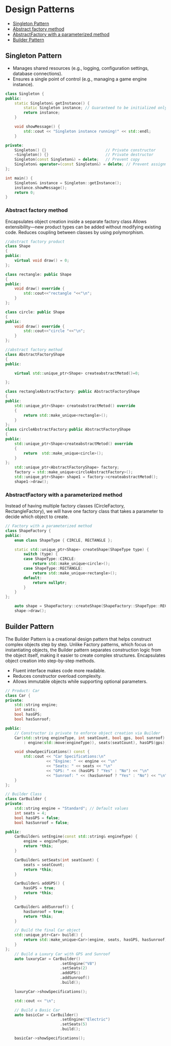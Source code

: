 # Design Patterns

- [Singleton Pattern](#singleton-pattern)
- [Abstract factory method](#abstract-factory-method)
- [AbstractFactory with a parameterized method](Factory-with-a-parameterized-method)
- [Builder Pattern](Builder-Pattern)
  

## Singleton Pattern
- Manages shared resources (e.g., logging, configuration settings, database connections).
- Ensures a single point of control (e.g., managing a game engine instance).


```cpp
class Singleton {
public:
    static Singleton& getInstance() {
        static Singleton instance; // Guaranteed to be initialized only once
        return instance;
    }

    void showMessage() {
        std::cout << "Singleton instance running!" << std::endl;
    }

private:
    Singleton() {}                          // Private constructor
    ~Singleton() {}                         // Private destructor
    Singleton(const Singleton&) = delete;   // Prevent copy
    Singleton& operator=(const Singleton&) = delete; // Prevent assignment
};

int main() {
    Singleton& instance = Singleton::getInstance();
    instance.showMessage();
    return 0;
}
```

### Abstract factory method
Encapsulates object creation inside a separate factory class
Allows extensibility—new product types can be added without modifying existing code.
Reduces coupling between classes by using polymorphism.
```cpp
//abstract factory product
class Shape
{
public:
	virtual void draw() = 0;
};

class rectangle: public Shape
{
public:
	void draw() override {
		std::cout<<"rectangle "<<"\n";
	}
};

class circle: public Shape
{
public:
	void draw() override {
		std::cout<<"circle "<<"\n";
	}
};

//abstract factory method
class AbstractFactoryShape
{
public:

	virtual std::unique_ptr<Shape> createabstractMetod()=0;

};

class rectangleAbstractFactory: public AbstractFactoryShape
{
public:
	std::unique_ptr<Shape> createabstractMetod() override
	{
		return std::make_unique<rectangle>();
	}
};
class circleAbstractFactory:public AbstractFactoryShape
{
public:
	std::unique_ptr<Shape>createabstractMetod() override
	{
		return  std::make_unique<circle>();
	}
};
	std::unique_ptr<AbstractFactoryShape> factory;
	factory = std::make_unique<circleAbstractFactory>();
	std::unique_ptr<Shape> shape1 = factory->createabstractMetod();
	shape1->draw();
```
### AbstractFactory with a parameterized method
Instead of having multiple factory classes (CircleFactory, RectangleFactory), we will have one factory class that takes a parameter to decide which object to create.

```C++
// Factory with a parameterized method
class ShapeFactory {
public:
	enum class ShapeType { CIRCLE, RECTANGLE };

	static std::unique_ptr<Shape> createShape(ShapeType type) {
		switch (type) {
		case ShapeType::CIRCLE:
			return std::make_unique<circle>();
		case ShapeType::RECTANGLE:
			return std::make_unique<rectangle>();
		default:
			return nullptr;
		}
	}
};

	auto shape = ShapeFactory::createShape(ShapeFactory::ShapeType::RECTANGLE);
	shape->draw();
```
## Builder Pattern 
The Builder Pattern is a creational design pattern that helps construct complex objects step by step. Unlike Factory patterns, which focus on instantiating objects, the Builder pattern separates construction logic from the object itself, making it easier to create complex structures.
Encapsulates object creation into step-by-step methods.
 - Fluent interface makes code more readable.
 - Reduces constructor overload complexity.
 - Allows immutable objects while supporting optional parameters.

```C++
// Product: Car
class Car {
private:
    std::string engine;
    int seats;
    bool hasGPS;
    bool hasSunroof;

public:
    // Constructor is private to enforce object creation via Builder
    Car(std::string engineType, int seatCount, bool gps, bool sunroof)
        : engine(std::move(engineType)), seats(seatCount), hasGPS(gps), hasSunroof(sunroof) {}

    void showSpecifications() const {
        std::cout << "Car Specifications:\n"
                  << "Engine: " << engine << "\n"
                  << "Seats: " << seats << "\n"
                  << "GPS: " << (hasGPS ? "Yes" : "No") << "\n"
                  << "Sunroof: " << (hasSunroof ? "Yes" : "No") << "\n";
    }
};

// Builder Class
class CarBuilder {
private:
    std::string engine = "Standard"; // Default values
    int seats = 4;
    bool hasGPS = false;
    bool hasSunroof = false;

public:
    CarBuilder& setEngine(const std::string& engineType) {
        engine = engineType;
        return *this;
    }

    CarBuilder& setSeats(int seatCount) {
        seats = seatCount;
        return *this;
    }

    CarBuilder& addGPS() {
        hasGPS = true;
        return *this;
    }

    CarBuilder& addSunroof() {
        hasSunroof = true;
        return *this;
    }

    // Build the final Car object
    std::unique_ptr<Car> build() {
        return std::make_unique<Car>(engine, seats, hasGPS, hasSunroof);
    }
};
    // Build a Luxury Car with GPS and Sunroof
    auto luxuryCar = CarBuilder()
                        .setEngine("V8")
                        .setSeats(2)
                        .addGPS()
                        .addSunroof()
                        .build();

    luxuryCar->showSpecifications();

    std::cout << "\n";

    // Build a Basic Car
    auto basicCar = CarBuilder()
                        .setEngine("Electric")
                        .setSeats(5)
                        .build();

    basicCar->showSpecifications();
```
